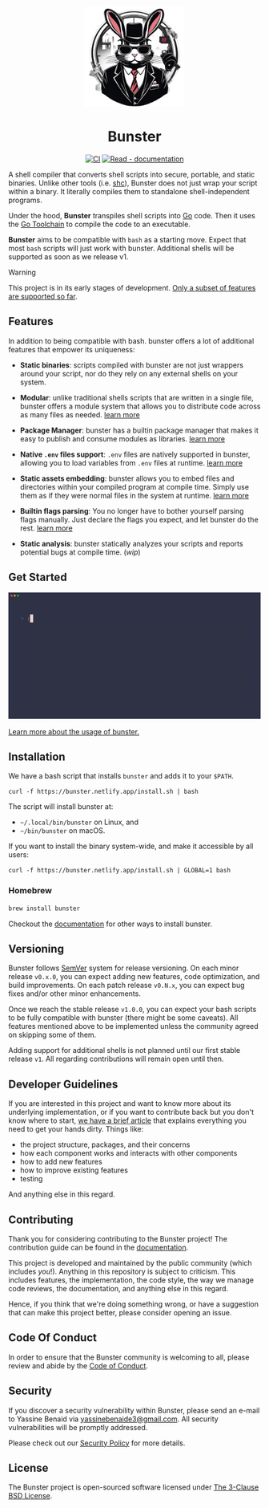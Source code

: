 <div align="center">
   <img width="200" src="./docs/public/logo.png"/>

# Bunster

</div>

<div align="center">

[![CI](https://github.com/yassinebenaid/bunster/actions/workflows/ci.yml/badge.svg)](https://github.com/yassinebenaid/bunster/actions/workflows/ci.yml)
[![Read - documentation](https://img.shields.io/badge/Read-documentation-9c2e5c)](https://bunster.netlify.app)

</div>

A shell compiler that converts shell scripts into secure, portable, and static binaries. Unlike other tools (i.e. [shc](https://github.com/neurobin/shc)), Bunster does not just wrap your script within a binary. It literally compiles them to standalone shell-independent programs.

Under the hood, **Bunster** transpiles shell scripts into [Go](https://go.dev) code. Then it uses the [Go Toolchain](https://go.dev/dl) to compile the code to an executable.

**Bunster** aims to be compatible with `bash` as a starting move. Expect that most `bash` scripts will just work with bunster. Additional shells will be supported as soon as we release v1.

> [!WARNING]
> This project is in its early stages of development. [Only a subset of features are supported so far](https://bunster.netlify.app/features/simple-commands).

## Features

In addition to being compatible with bash. bunster offers a lot of additional features that empower its uniqueness:

- **Static binaries**: scripts compiled with bunster are not just wrappers around your script, nor do they rely on any external shells on your system.

- **Modular**: unlike traditional shells scripts that are written in a single file, bunster offers a module system that allows you to distribute code across as many files as needed. [learn more](https://bunster.netlify.app/workspace/modules)

- **Package Manager**: bunster has a builtin package manager that makes it easy to publish and consume modules as libraries. [learn more](https://bunster.netlify.app/workspace/modules)

- **Native `.env` files support**: `.env` files are natively supported in bunster, allowing you to load variables from `.env` files at runtime. [learn more](https://bunster.netlify.app/features/environment-files)

- **Static assets embedding**: bunster allows you to embed files and directories within your compiled program at compile time. Simply use them as if they were normal files in the system at runtime. [learn more](https://bunster.netlify.app/features/embedding)

- **Builtin flags parsing**: You no longer have to bother yourself parsing flags manually. Just declare the flags you expect, and let bunster do the rest. [learn more](https://bunster.netlify.app/features/functions#flags)

- **Static analysis**: bunster statically analyzes your scripts and reports potential bugs at compile time. (_wip_)

## Get Started

<img src="./docs/public/bunster.gif"/>

[Learn more about the usage of bunster.](https://bunster.netlify.app)

## Installation

We have a bash script that installs `bunster` and adds it to your `$PATH`.

```shell
curl -f https://bunster.netlify.app/install.sh | bash
```

The script will install bunster at: 

- `~/.local/bin/bunster` on Linux, and
- `~/bin/bunster` on macOS.

If you want to install the binary system-wide, and make it accessible by all users:

```shell
curl -f https://bunster.netlify.app/install.sh | GLOBAL=1 bash
```

### Homebrew

```sh
brew install bunster
```

Checkout the [documentation](https://bunster.netlify.app/installation) for other ways to install bunster.

## Versioning

Bunster follows [SemVer](https://semver.org/) system for release versioning. On each minor release `v0.x.0`, you can expect adding new features, code optimization, and build improvements. On each patch release `v0.N.x`, you can expect bug fixes and/or other minor enhancements.

Once we reach the stable release `v1.0.0`, you can expect your bash scripts to be fully compatible with bunster (there might be some caveats). All features mentioned above to be implemented unless the community agreed on skipping some of them.

Adding support for additional shells is not planned until our first stable release `v1`. All regarding contributions will remain open until then.

## Developer Guidelines

If you are interested in this project and want to know more about its underlying implementation, or if you want to contribute back but you don't know where to start, [we have a brief article](https://bunster.netlify.app/developers) that explains everything you need to get your hands dirty. Things like:

- the project structure, packages, and their concerns
- how each component works and interacts with other components
- how to add new features
- how to improve existing features
- testing

And anything else in this regard.

## Contributing

Thank you for considering contributing to the Bunster project! The contribution guide can be found in the [documentation](https://bunster.netlify.app/contributing).

This project is developed and maintained by the public community (which includes _you_!). Anything in this repository is subject to criticism. This includes features, the implementation, the code style, the way we manage code reviews, the documentation, and anything else in this regard.

Hence, if you think that we're doing something wrong, or have a suggestion that can make this project better, please consider opening an issue.

## Code Of Conduct

In order to ensure that the Bunster community is welcoming to all, please review and abide by the [Code of Conduct](https://github.com/yassinebenaid/bunster/tree/master/CODE_OF_CONDUCT.md).

## Security

If you discover a security vulnerability within Bunster, please send an e-mail to Yassine Benaid via yassinebenaide3@gmail.com. All security vulnerabilities will be promptly addressed.

Please check out our [Security Policy](https://github.com/yassinebenaid/bunster/tree/master/SECURITY.md) for more details.

## License

The Bunster project is open-sourced software licensed under [The 3-Clause BSD License](https://opensource.org/license/bsd-3-clause).

